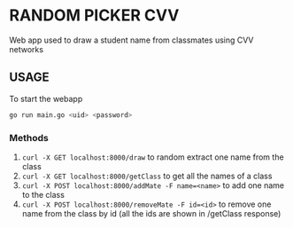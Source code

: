 # RANDOM PICKER CVV
Web app used to draw a student name from classmates using CVV networks

## USAGE
To start the webapp

```bash
go run main.go <uid> <password>
```

### Methods
1. `curl -X GET localhost:8000/draw` to random extract one name from the class
2. `curl -X GET localhost:8000/getClass` to get all the names of a class
3. `curl -X POST localhost:8000/addMate -F name=<name>` to add one name to the class
4. `curl -X POST localhost:8000/removeMate -F id=<id>` to remove one name from the class by id (all the ids are shown in /getClass response)


